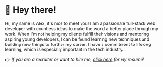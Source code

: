 # 👋 Hey there!
Hi, my name is Alex, it's nice to meet you! I am a passionate full-stack web developer with countless ideas to make the world a better place through my work. When I'm not helping my clients fulfill their visions and mentoring aspiring young developers, I can be found learning new techniques and building new things to further my career. I have a commitment to lifelong learning, which is especially important in the tech industry.

👉  _If you are a recruiter or want to hire me, [click here](https://crockerbytes.com/cv) for my resumé!_
